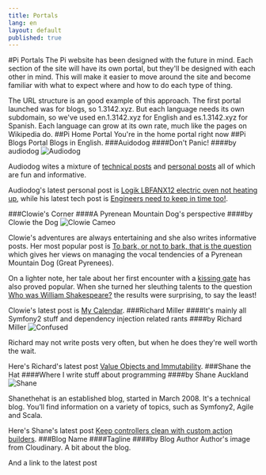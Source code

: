```yaml
---
title: Portals
lang: en
layout: default
published: true
---
```



#Pi Portals
The Pi website has been designed with the future in mind. Each section of the site will have its own portal, but they'll be designed with each other in mind. This will make it easier to move around the site and become familiar with what to expect where and how to do each type of thing.

The URL structure is an good example of this approach. The first portal launched was for blogs, so 1.3142.xyz. But each language needs its own subdomain, so we've used en.1.3142.xyz for English and es.1.3142.xyz for Spanish. Each language can grow at its own rate, much like the pages on Wikipedia do.
##Pi Home Portal
You're in the home portal right now
##Pi Blogs Portal
Blogs in English.
###Auidodog
####Don't Panic!
####by audiodog
![Audiodog](http://res.cloudinary.com/pi/image/upload/c_scale,h_100/v1462103614/Audiodog_rmgtpd.png)

Audiodog wites a mixture of [technical posts](http://audiodog.en.1.3142.xyz/category/tech/) and [personal posts](http://audiodog.en.1.3142.xyz/category/personal/) all of which are fun and informative.

Audiodog's latest personal post is [Logik LBFANX12 electric oven not heating up](http://audiodog.en.1.3142.xyz/logik-lbfanx12-electric-oven-not-heating-up/), while his latest tech post is [Engineers need to keep in time too!](http://audiodog.en.1.3142.xyz/engineers-need-to-keep-in-time-too/). 

###Clowie's Corner
####A Pyrenean Mountain Dog's perspective
####by Clowie the Dog
![Clowie Cameo](http://res.cloudinary.com/pi/image/upload/c_scale,h_100/v1462098948/ClowieCameo_rxwooa.png)

Clowie's adventures are always entertaining and she also writes informative posts. Her most popular post is [To bark, or not to bark, that is the question](http://clowiescorner.en.1.3142.xyz/to-bark-or-not-to-bark-that-is-the-question/) which gives her views on managing the vocal tendencies of a Pyrenean Mountain Dog (Great Pyrenees).

On a lighter note, her tale about her first encounter with a [kissing gate](http://clowiescorner.en.1.3142.xyz/the-kissing-gate/) has also proved popular. When she turned her sleuthing talents to the question [Who was William Shakespeare?](http://clowiescorner.en.1.3142.xyz/who-was-william-shakespeare/) the results were surprising, to say the least!

Clowie's latest post is [My Calendar](http://clowiescorner.en.1.3142.xyz/my-calendar/). 
###Richard Miller
####It's mainly all Symfony2 stuff and dependency injection related rants
####by Richard Miller
![Confused](http://res.cloudinary.com/pi/image/upload/c_scale,h_100/v1462099265/confused_zc2kls.png)

Richard may not write posts very often, but when he does they're well worth the wait. 

Here's Richard's latest post [Value Objects and Immutability](http://richardmiller.en.1.3142.xyz/2014/11/21/value-objects-and-immutability/).
###Shane the Hat
####Where I write stuff about programming
####by Shane Auckland
![Shane](http://res.cloudinary.com/pi/image/upload/c_scale,h_100/v1462100983/shane_gb8shl.jpg)

Shanethehat is an established blog, started in March 2008. It's a technical blog. You’ll find information on a variety of topics, such as Symfony2, Agile and Scala.

Here's Shane's latest post [Keep controllers clean with custom action builders](http://shaneauckland.en.1.3142.xyz/2016/01/keep-controllers-clean-with-custom-action-builders/).
###Blog Name
####Tagline
####by Blog Author
Author's image from Cloudinary. A bit about the blog.

And a link to the latest post